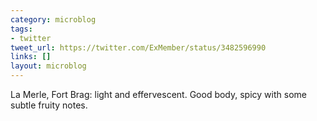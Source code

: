 ```yaml
---
category: microblog
tags:
- twitter
tweet_url: https://twitter.com/ExMember/status/3482596990
links: []
layout: microblog
---
```

La Merle, Fort Brag: light and effervescent. Good body, spicy with some subtle fruity notes.
